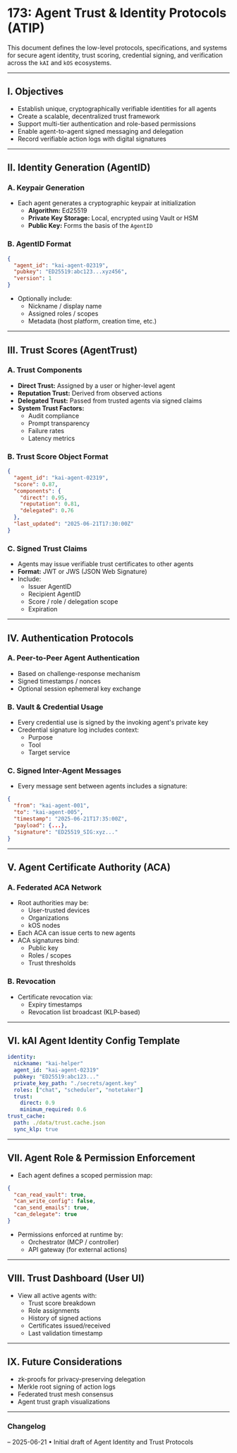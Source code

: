 # 173: Agent Trust & Identity Protocols (ATIP)

This document defines the low-level protocols, specifications, and systems for secure agent identity, trust scoring, credential signing, and verification across the `kAI` and `kOS` ecosystems.

---

## I. Objectives

- Establish unique, cryptographically verifiable identities for all agents
- Create a scalable, decentralized trust framework
- Support multi-tier authentication and role-based permissions
- Enable agent-to-agent signed messaging and delegation
- Record verifiable action logs with digital signatures

---

## II. Identity Generation (AgentID)

### A. Keypair Generation

- Each agent generates a cryptographic keypair at initialization
  - **Algorithm:** Ed25519
  - **Private Key Storage:** Local, encrypted using Vault or HSM
  - **Public Key:** Forms the basis of the `AgentID`

### B. AgentID Format

```json
{
  "agent_id": "kai-agent-02319",
  "pubkey": "ED25519:abc123...xyz456",
  "version": 1
}
```

- Optionally include:
  - Nickname / display name
  - Assigned roles / scopes
  - Metadata (host platform, creation time, etc.)

---

## III. Trust Scores (AgentTrust)

### A. Trust Components

- **Direct Trust:** Assigned by a user or higher-level agent
- **Reputation Trust:** Derived from observed actions
- **Delegated Trust:** Passed from trusted agents via signed claims
- **System Trust Factors:**
  - Audit compliance
  - Prompt transparency
  - Failure rates
  - Latency metrics

### B. Trust Score Object Format

```json
{
  "agent_id": "kai-agent-02319",
  "score": 0.87,
  "components": {
    "direct": 0.95,
    "reputation": 0.81,
    "delegated": 0.76
  },
  "last_updated": "2025-06-21T17:30:00Z"
}
```

### C. Signed Trust Claims

- Agents may issue verifiable trust certificates to other agents
- **Format:** JWT or JWS (JSON Web Signature)
- Include:
  - Issuer AgentID
  - Recipient AgentID
  - Score / role / delegation scope
  - Expiration

---

## IV. Authentication Protocols

### A. Peer-to-Peer Agent Authentication

- Based on challenge-response mechanism
- Signed timestamps / nonces
- Optional session ephemeral key exchange

### B. Vault & Credential Usage

- Every credential use is signed by the invoking agent's private key
- Credential signature log includes context:
  - Purpose
  - Tool
  - Target service

### C. Signed Inter-Agent Messages

- Every message sent between agents includes a signature:

```json
{
  "from": "kai-agent-001",
  "to": "kai-agent-005",
  "timestamp": "2025-06-21T17:35:00Z",
  "payload": {...},
  "signature": "ED25519_SIG:xyz..."
}
```

---

## V. Agent Certificate Authority (ACA)

### A. Federated ACA Network

- Root authorities may be:
  - User-trusted devices
  - Organizations
  - kOS nodes
- Each ACA can issue certs to new agents
- ACA signatures bind:
  - Public key
  - Roles / scopes
  - Trust thresholds

### B. Revocation

- Certificate revocation via:
  - Expiry timestamps
  - Revocation list broadcast (KLP-based)

---

## VI. kAI Agent Identity Config Template

```yaml
identity:
  nickname: "kai-helper"
  agent_id: "kai-agent-02319"
  pubkey: "ED25519:abc123..."
  private_key_path: "./secrets/agent.key"
  roles: ["chat", "scheduler", "notetaker"]
  trust:
    direct: 0.9
    minimum_required: 0.6
trust_cache:
  path: ./data/trust.cache.json
  sync_klp: true
```

---

## VII. Agent Role & Permission Enforcement

- Each agent defines a scoped permission map:

```json
{
  "can_read_vault": true,
  "can_write_config": false,
  "can_send_emails": true,
  "can_delegate": true
}
```

- Permissions enforced at runtime by:
  - Orchestrator (MCP / controller)
  - API gateway (for external actions)

---

## VIII. Trust Dashboard (User UI)

- View all active agents with:
  - Trust score breakdown
  - Role assignments
  - History of signed actions
  - Certificates issued/received
  - Last validation timestamp

---

## IX. Future Considerations

- zk-proofs for privacy-preserving delegation
- Merkle root signing of action logs
- Federated trust mesh consensus
- Agent trust graph visualizations

---

### Changelog

– 2025-06-21 • Initial draft of Agent Identity and Trust Protocols

